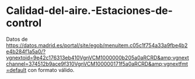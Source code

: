 # Calidad-del-aire.-Estaciones-de-control
Datos de https://datos.madrid.es/portal/site/egob/menuitem.c05c1f754a33a9fbe4b2e4b284f1a5a0/?vgnextoid=9e42c176313eb410VgnVCM1000000b205a0aRCRD&amp;vgnextchannel=374512b9ace9f310VgnVCM100000171f5a0aRCRD&amp;vgnextfmt=default con formato válido.
